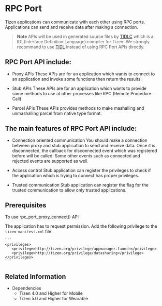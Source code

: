 # RPC Port

Tizen applications can communicate with each other using RPC ports. Applications can send and receive data after making a connection.

>**Note**
APIs will be used in generated source files by [TIDLC](tidl.md) which is a IDL(Interface Definition Language) compiler for Tizen.
We strongly recommand to use [TIDL](tidl.md) instead of using RPC Port APIs directly.

## RPC Port API include:

- Proxy APIs
  These APIs are for an application which wants to connect to an application and invoke some functions then return the results.

- Stub APIs
  These APIs are for an application which wants to provide some methods to use at other processes like RPC (Remote Procedure Call)

- Parcel APIs
  These APIs provides methods to make mashalling and unmashalling parcel from native type format.


## The main features of RPC Port API include:

- Connection oriented communication
  You should make a connection between proxy and stub application to send and receive data.
  Once it is disconnected, the callback for disconnected event which was registered before will be called.
  Some other events such as connected and rejected events are supported as well.

- Access control
  Stub application can register the privileges to check if the application which is trying to connect has proper privileges.

- Trusted communication
  Stub application can register the flag for the trusted communication to allow only trusted applications.


## Prerequisites

To use rpc_port_proxy_connect() API

  The application has to request permission. Add the following privilege to the `tizen-manifest.xml` file:

    ```
    <privileges>
       <privilege>http://tizen.org/privilege/appmanager.launch</privilege>
       <privilege>http://tizen.org/privilege/datasharing</privilege>
    </privileges>
    ```


## Related Information
- Dependencies
  - Tizen 4.0 and Higher for Mobile
  - Tizen 5.0 and Higher for Wearable
